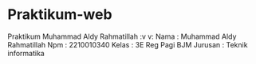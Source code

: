 # Praktikum-web
Praktikum Muhammad Aldy Rahmatillah :v v:
Nama : Muhammad Aldy Rahmatillah
Npm : 2210010340
Kelas : 3E Reg Pagi BJM
Jurusan : Teknik informatika
